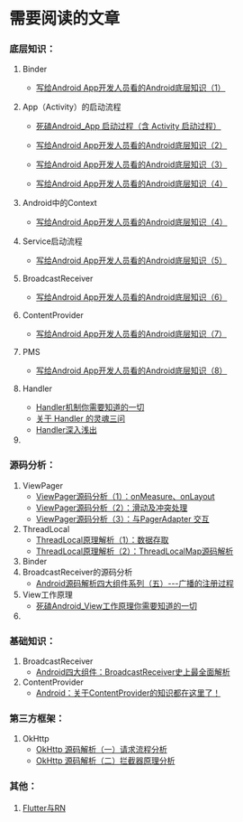 # 需要阅读的文章

### 底层知识：

1. Binder

   - [写给Android App开发人员看的Android底层知识（1）](https://www.jianshu.com/p/47731149c93c)

2. App（Activity）的启动流程

   - [死磕Android_App 启动过程（含 Activity 启动过程）](https://zhuanlan.zhihu.com/p/67451239)

   - [写给Android App开发人员看的Android底层知识（2）](https://www.jianshu.com/p/94a929b66d9d)
   - [写给Android App开发人员看的Android底层知识（3）](https://www.jianshu.com/p/9fc313b885b4)
   - [写给Android App开发人员看的Android底层知识（4）](https://www.jianshu.com/p/75fd59a0b0ce)

3. Android中的Context

   - [写给Android App开发人员看的Android底层知识（4）](https://www.jianshu.com/p/75fd59a0b0ce)

4. Service启动流程

   - [写给Android App开发人员看的Android底层知识（5）](https://www.jianshu.com/p/058d35e01dd1)

5. BroadcastReceiver

   - [写给Android App开发人员看的Android底层知识（6）](https://www.jianshu.com/p/ddd79c125bdf)

6. ContentProvider

   - [写给Android App开发人员看的Android底层知识（7）](https://www.jianshu.com/p/c2ac0a54cdaa)

7. PMS

   - [写给Android App开发人员看的Android底层知识（8）](https://www.jianshu.com/p/6f1de0ac7979)

8. Handler

   - [Handler机制你需要知道的一切](https://zhuanlan.zhihu.com/p/66550436)
   - [关于 Handler 的灵魂三问](https://juejin.im/post/5c9896ca6fb9a070f30b0e18)
   - [Handler深入浅出](https://www.jianshu.com/p/67eb02c8bdce)

9. 

### 源码分析：

1. ViewPager
   - [ViewPager源码分析（1）：onMeasure、onLayout](https://www.jianshu.com/p/b0830f9b44bb)
   - [ViewPager源码分析（2）：滑动及冲突处理](https://www.jianshu.com/p/ea5de4925b36)
   - [ViewPager源码分析（3）：与PagerAdapter 交互](https://www.jianshu.com/p/204efa98a18d)
2. ThreadLocal
   - [ThreadLocal原理解析（1）：数据存取](https://www.jianshu.com/p/a31f6d889647)
   - [ThreadLocal原理解析（2）：ThreadLocalMap源码解析](https://www.jianshu.com/p/27e309e1d0f5)
3. Binder
4. BroadcastReceiver的源码分析
   - [Android源码解析四大组件系列（五）---广播的注册过程](https://www.jianshu.com/p/ca02cecc0d1d)
5. View工作原理
   - [死磕Android_View工作原理你需要知道的一切](https://zhuanlan.zhihu.com/p/67451562)
6. 



### 基础知识：

1. BroadcastReceiver
   - [Android四大组件：BroadcastReceiver史上最全面解析](https://www.jianshu.com/p/ca3d87a4cdf3)
2. ContentProvider
   - [Android：关于ContentProvider的知识都在这里了！](https://www.jianshu.com/p/ea8bc4aaf057)



### 第三方框架：

1. OkHttp
   - [OkHttp 源码解析（一）请求流程分析](https://juejin.im/post/5d220e4a51882514bf5bf1da)
   - [OkHttp 源码解析（二）拦截器原理分析](https://juejin.im/post/5d23dd635188250fcf17c311)

### 其他：

1. [Flutter与RN](https://juejin.im/post/5d018eb8e51d4550723b13d9)

